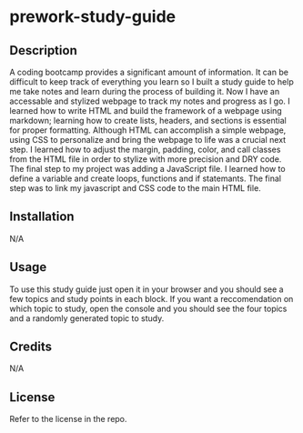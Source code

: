 # prework-study-guide

## Description

A coding bootcamp provides a significant amount of information. It can be difficult to keep track of everything you learn so I built a study guide to help me take notes and learn during the process of building it. Now I have an accessable and stylized webpage to track my notes and progress as I go. I learned how to write HTML and build the framework of a webpage using markdown; learning how to create lists, headers, and sections is essential for proper formatting. Although HTML can accomplish a simple webpage, using CSS to personalize and bring the webpage to life was a crucial next step. I learned how to adjust the margin, padding, color, and call classes from the HTML file in order to stylize with more precision and DRY code. The final step to my project was adding a JavaScript file. I learned how to define a variable and create loops, functions and if statemants. The final step was to link my javascript and CSS code to the main HTML file.

## Installation

N/A

## Usage

To use this study guide just open it in your browser and you should see a few topics and study points in each block. If you want a reccomendation on which topic to study, open the console and you should see the four topics and a randomly generated topic to study.

## Credits

N/A

## License

Refer to the license in the repo.
